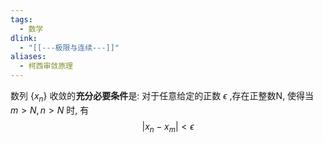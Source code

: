 ```yaml
---
tags:
  - 数学
dlink:
  - "[[---极限与连续---]]"
aliases:
  - 柯西审敛原理
---
```

数列 $\{x_n\}$ 收敛的**充分必要条件**是: 
对于任意给定的正数 $\epsilon$ ,存在正整数N, 使得当 $m>N, n>N$ 时, 有
$$|x_n-x_m|<\epsilon$$